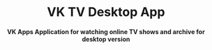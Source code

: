 <div align="center">
  <h1>VK TV Desktop App</h1>
  <h4>VK Apps Application for watching online TV shows and archive for desktop version</h4>
</div>